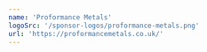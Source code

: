 ```yaml
---
name: 'Proformance Metals'
logoSrc: '/sponsor-logos/proformance-metals.png'
url: 'https://proformancemetals.co.uk/'
---
```

